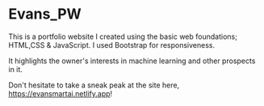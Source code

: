 # Evans_PW
This is a portfolio website I created using the basic web foundations; HTML,CSS & JavaScript. I used Bootstrap for responsiveness.

It highlights the owner's interests in machine learning and other prospects in it.

Don't hesitate to take a sneak peak at the site here, https://evansmartai.netlify.app!
